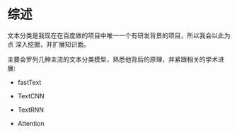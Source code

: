 # 综述

文本分类是我现在在百度做的项目中唯一一个有研发背景的项目，所以我会以此为点 深入挖掘，并扩展知识面。

主要会罗列几种主流的文本分类模型，熟悉他背后的原理，并紧跟相关的学术进展:

* fastText

* TextCNN

* TextRNN

* Attention



